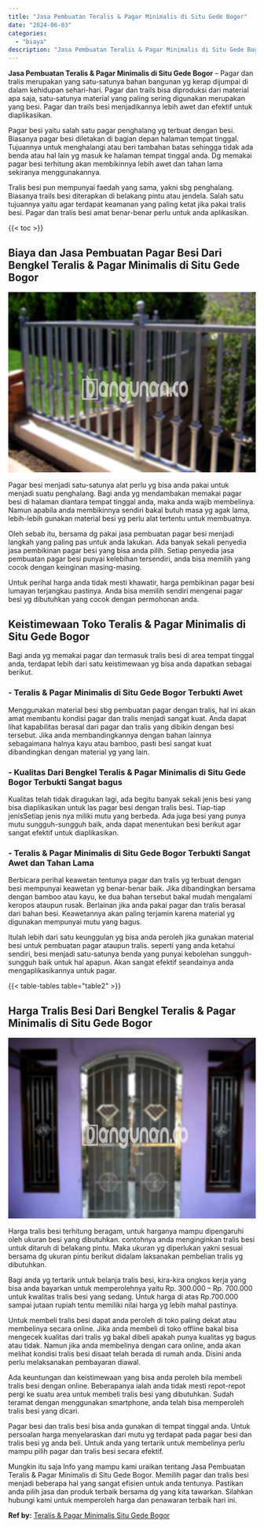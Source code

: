 ```yaml
---
title: "Jasa Pembuatan Teralis & Pagar Minimalis di Situ Gede Bogor"
date: "2024-06-03"
categories: 
  - "biaya"
description: "Jasa Pembuatan Teralis & Pagar Minimalis di Situ Gede Bogor. Mungkin itu saja Info yang mampu kami uraikan tentang Jasa Pembuatan Teralis & Pagar Minimalis d..."
---
```


**Jasa Pembuatan Teralis & Pagar Minimalis di Situ Gede Bogor** – Pagar dan tralis merupakan yang satu-satunya bahan bangunan yg kerap dijumpai di dalam kehidupan sehari-hari. Pagar dan trails bisa diproduksi dari material apa saja, satu-satunya material yang paling sering digunakan merupakan yang besi. Pagar dan trails besi menjadikannya lebih awet dan efektif untuk diaplikasikan.

Pagar besi yaitu salah satu pagar penghalang yg terbuat dengan besi. Biasanya pagar besi diletakan di bagian depan halaman tempat tinggal. Tujuannya untuk menghalangi atau beri tambahan batas sehingga tidak ada benda atau hal lain yg masuk ke halaman tempat tinggal anda. Dg memakai pagar besi terhitung akan membikinnya lebih awet dan tahan lama sekiranya menggunakannya.

Tralis besi pun mempunyai faedah yang sama, yakni sbg penghalang. Biasanya trails besi diterapkan di belakang pintu atau jendela. Salah satu tujuannya yaitu agar terdapat keamanan yang paling ketat jika pakai tralis besi. Pagar dan tralis besi amat benar-benar perlu untuk anda aplikasikan.

{{< toc >}}

## Biaya dan Jasa Pembuatan Pagar Besi Dari Bengkel Teralis & Pagar Minimalis di Situ Gede Bogor

![Jasa Pembuatan Teralis & Pagar Minimalis di Situ Gede Bogor](/images/pagar-minimalis-murah-66.png)

Pagar besi menjadi satu-satunya alat perlu yg bisa anda pakai untuk menjadi suatu penghalang. Bagi anda yg mendambakan memakai pagar besi di halaman diantara tempat tinggal anda, maka anda wajib membelinya. Namun apabila anda membikinnya sendiri bakal butuh masa yg agak lama, lebih-lebih gunakan material besi yg perlu alat tertentu untuk membuatnya.

Oleh sebab itu, bersama dg pakai jasa pembuatan pagar besi menjadi langkah yang paling pas untuk anda lakukan. Ada banyak sekali penyedia jasa pembikinan pagar besi yang bisa anda pilih. Setiap penyedia jasa pembuatan pagar besi punyai kelebihan tersendiri, anda bisa memilih yang cocok dengan keinginan masing-masing.

Untuk perihal harga anda tidak mesti khawatir, harga pembikinan pagar besi lumayan terjangkau pastinya. Anda bisa memilih sendiri mengenai pagar besi yg dibutuhkan yang cocok dengan permohonan anda.

## Keistimewaan Toko Teralis & Pagar Minimalis di Situ Gede Bogor

Bagi anda yg memakai pagar dan termasuk tralis besi di area tempat tinggal anda, terdapat lebih dari satu keistimewaan yg bisa anda dapatkan sebagai berikut.

### \- Teralis & Pagar Minimalis di Situ Gede Bogor Terbukti Awet

Menggunakan material besi sbg pembuatan pagar dengan tralis, hal ini akan amat membantu kondisi pagar dan tralis menjadi sangat kuat. Anda dapat lihat kapabilitas berasal dari pagar dan tralis yang dibikin dengan besi tersebut. Jika anda membandingkannya dengan bahan lainnya sebagaimana halnya kayu atau bamboo, pasti besi sangat kuat dibandingkan dengan material yg yang lain.

### \- Kualitas Dari Bengkel Teralis & Pagar Minimalis di Situ Gede Bogor Terbukti Sangat bagus

Kualitas telah tidak diragukan lagi, ada begitu banyak sekali jenis besi yang bisa diaplikasikan untuk las pagar besi dengan tralis besi. Tiap-tiap jenisSetiap jenis nya miliki mutu yang berbeda. Ada juga besi yang punya mutu sungguh-sungguh baik, anda dapat menentukan besi berikut agar sangat efektif untuk diaplikasikan.

### \- Teralis & Pagar Minimalis di Situ Gede Bogor Terbukti Sangat Awet dan Tahan Lama

Berbicara perihal keawetan tentunya pagar dan tralis yg terbuat dengan besi mempunyai keawetan yg benar-benar baik. Jika dibandingkan bersama dengan bamboo atau kayu, ke dua bahan tersebut bakal mudah mengalami keropos ataupun rusak. Berlainan jika anda pakai pagar dan tralis berasal dari bahan besi. Keawetannya akan paling terjamin karena material yg digunakan mempunyai mutu yang bagus.

Itulah lebih dari satu keunggulan yg bisa anda peroleh jika gunakan material besi untuk pembuatan pagar ataupun tralis. seperti yang anda ketahui sendiri, besi menjadi satu-satunya benda yang punyai kebolehan sungguh-sungguh baik untuk hal apapun. Akan sangat efektif seandainya anda mengaplikasikannya untuk pagar.

{{< table-tables table="table2" >}}

## Harga Tralis Besi Dari Bengkel Teralis & Pagar Minimalis di Situ Gede Bogor

![Jasa Pembuatan Teralis & Pagar Minimalis di Situ Gede Bogor](/images/teralis-minimalis-murah-11.png)

Harga tralis besi terhitung beragam, untuk harganya mampu dipengaruhi oleh ukuran besi yang dibutuhkan. contohnya anda menginginkan tralis besi untuk ditaruh di belakang pintu. Maka ukuran yg diperlukan yakni sesuai bersama dg ukuran pintu berikut didalam laksanakan pembelian tralis yg dibutuhkan.

Bagi anda yg tertarik untuk belanja tralis besi, kira-kira ongkos kerja yang bisa anda bayarkan untuk memperolehnya yaitu Rp. 300.000 – Rp. 700.000 untuk kwalitas tralis besi yang sedang. Untuk harga di atas Rp.700.000 sampai jutaan rupiah tentu memiliki nilai harga yg lebih mahal pastinya.

Untuk membeli tralis besi dapat anda peroleh di toko paling dekat atau membelinya secara online. Jika anda membeli di toko offline bakal bisa mengecek kualitas dari tralis yg bakal dibeli apakah punya kualitas yg bagus atau tidak. Namun jika anda membelinya dengan cara online, anda akan melihat kondisi tralis besi disaat telah berada di rumah anda. Disini anda perlu melaksanakan pembayaran diawal.

Ada keuntungan dan keistimewaan yang bisa anda peroleh bila membeli tralis besi dengan online. Beberapanya ialah anda tidak mesti repot-repot pergi ke suatu area untuk membeli tralis besi yang dibutuhkan. Sudah teramat dengan menggunakan smartphone, anda telah bisa memperoleh tralis besi yang dicari.

Pagar besi dan tralis besi bisa anda gunakan di tempat tinggal anda. Untuk persoalan harga menyelaraskan dari mutu yg terdapat pada pagar besi dan tralis besi yg anda beli. Untuk anda yang tertarik untuk membelinya perlu mampu pilih pagar dan tralis besi secara efektif.

Mungkin itu saja Info yang mampu kami uraikan tentang Jasa Pembuatan Teralis & Pagar Minimalis di Situ Gede Bogor. Memilih pagar dan tralis besi menjadi beberapa hal yang sangat efisien untuk anda tentunya. Pastikan anda pilih jasa dan produk terbaik bersama dg yang kita tawarkan. Silahkan hubungi kami untuk memperoleh harga dan penawaran terbaik hari ini.

**Ref by:** [Teralis & Pagar Minimalis Situ Gede Bogor](https://id.wikipedia.org/wiki/Teralis)
